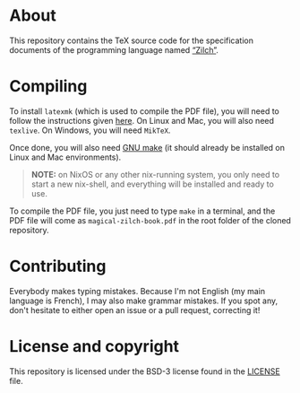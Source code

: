 # About

This repository contains the TeX source code for the specification documents of the programming language named [“Zilch”](https://github.com/zilch-lang).

# Compiling

To install `latexmk` (which is used to compile the PDF file), you will need to follow the instructions given [here](https://mg.readthedocs.io/latexmk.html).
On Linux and Mac, you will also need `texlive`. On Windows, you will need `MikTeX`.

Once done, you will also need [GNU make](https://www.gnu.org/software/make/) (it should already be installed on Linux and Mac environments).

> **NOTE:** on NixOS or any other nix-running system, you only need to start a new nix-shell, and everything will be installed and ready to use.

To compile the PDF file, you just need to type `make` in a terminal, and the PDF file will come as `magical-zilch-book.pdf` in the root folder of the cloned repository.

# Contributing

Everybody makes typing mistakes.
Because I'm not English (my main language is French), I may also make grammar mistakes.
If you spot any, don't hesitate to either open an issue or a pull request, correcting it!

# License and copyright

This repository is licensed under the BSD-3 license found in the [LICENSE](./LICENSE) file.
